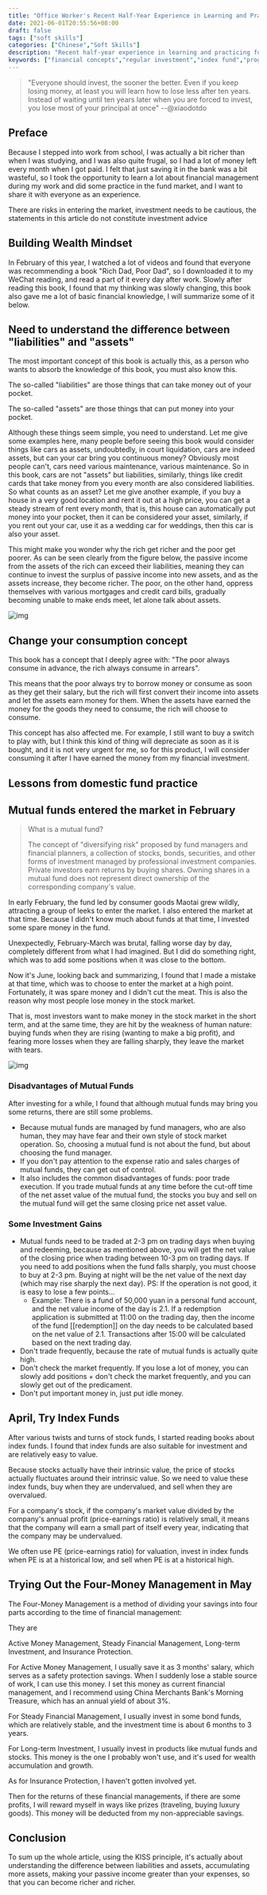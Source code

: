 ```yaml
---
title: "Office Worker's Recent Half-Year Experience in Learning and Practicing Fund Investment Portfolio"
date: 2021-06-01T20:55:56+08:00
draft: false
tags: ["soft skills"]
categories: ["Chinese","Soft Skills"]
description: "Recent half-year experience in learning and practicing fund investment portfolio, using value investing for regular investment, this article will recommend some books on value investing and simple strategies and some simple financial concepts."
keywords: ["financial concepts","regular investment","index fund","programmer","value investing","fund portfolio"]
---
```




> "Everyone should invest, the sooner the better. Even if you keep losing money, at least you will learn how to lose less after ten years. Instead of waiting until ten years later when you are forced to invest, you lose most of your principal at once"   --@xiaodotdo

## Preface

Because I stepped into work from school, I was actually a bit richer than when I was studying, and I was also quite frugal, so I had a lot of money left every month when I got paid. I felt that just saving it in the bank was a bit wasteful, so I took the opportunity to learn a lot about financial management during my work and did some practice in the fund market, and I want to share it with everyone as an experience.

There are risks in entering the market, investment needs to be cautious, the statements in this article do not constitute investment advice

## Building Wealth Mindset

In February of this year, I watched a lot of videos and found that everyone was recommending a book "Rich Dad, Poor Dad", so I downloaded it to my WeChat reading, and read a part of it every day after work. Slowly after reading this book, I found that my thinking was slowly changing, this book also gave me a lot of basic financial knowledge, I will summarize some of it below.

## Need to understand the difference between "liabilities" and "assets"

The most important concept of this book is actually this, as a person who wants to absorb the knowledge of this book, you must also know this.

The so-called "liabilities" are those things that can take money out of your pocket.

The so-called "assets" are those things that can put money into your pocket.

Although these things seem simple, you need to understand. Let me give some examples here, many people before seeing this book would consider things like cars as assets, undoubtedly, in court liquidation, cars are indeed assets, but can your car bring you continuous money? Obviously most people can't, cars need various maintenance, various maintenance. So in this book, cars are not "assets" but liabilities, similarly, things like credit cards that take money from you every month are also considered liabilities. So what counts as an asset? Let me give another example, if you buy a house in a very good location and rent it out at a high price, you can get a steady stream of rent every month, that is, this house can automatically put money into your pocket, then it can be considered your asset, similarly, if you rent out your car, use it as a wedding car for weddings, then this car is also your asset.

This might make you wonder why the rich get richer and the poor get poorer. As can be seen clearly from the figure below, the passive income from the assets of the rich can exceed their liabilities, meaning they can continue to invest the surplus of passive income into new assets, and as the assets increase, they become richer. The poor, on the other hand, oppress themselves with various mortgages and credit card bills, gradually becoming unable to make ends meet, let alone talk about assets.

![img](https://firebasestorage.googleapis.com/v0/b/firescript-577a2.appspot.com/o/imgs%2Fapp%2Fxiantang%2FgpwGr8bieT.png?alt=media&token=c6aee3cb-be92-4660-9fdd-dc375f988893)

## Change your consumption concept

This book has a concept that I deeply agree with: "The poor always consume in advance, the rich always consume in arrears".

This means that the poor always try to borrow money or consume as soon as they get their salary, but the rich will first convert their income into assets and let the assets earn money for them. When the assets have earned the money for the goods they need to consume, the rich will choose to consume.

This concept has also affected me. For example, I still want to buy a switch to play with, but I think this kind of thing will depreciate as soon as it is bought, and it is not very urgent for me, so for this product, I will consider consuming it after I have earned the money from my financial investment.

## Lessons from domestic fund practice

## Mutual funds entered the market in February

> What is a mutual fund?
>
> The concept of "diversifying risk" proposed by fund managers and financial planners, a collection of stocks, bonds, securities, and other forms of investment managed by professional investment companies. Private investors earn returns by buying shares. Owning shares in a mutual fund does not represent direct ownership of the corresponding company's value.

In early February, the fund led by consumer goods Maotai grew wildly, attracting a group of leeks to enter the market. I also entered the market at that time. Because I didn't know much about funds at that time, I invested some spare money in the fund.

Unexpectedly, February-March was brutal, falling worse day by day, completely different from what I had imagined. But I did do something right, which was to add some positions when it was close to the bottom.

Now it's June, looking back and summarizing, I found that I made a mistake at that time, which was to choose to enter the market at a high point. Fortunately, it was spare money and I didn't cut the meat. This is also the reason why most people lose money in the stock market.

That is, most investors want to make money in the stock market in the short term, and at the same time, they are hit by the weakness of human nature: buying funds when they are rising (wanting to make a big profit), and fearing more losses when they are falling sharply, they leave the market with tears.

![img](https://firebasestorage.googleapis.com/v0/b/firescript-577a2.appspot.com/o/imgs%2Fapp%2Fxiantang%2FwtTkviAe0f.png?alt=media&token=84f38dae-7347-4d42-bac3-e86f2b7f0786)

### Disadvantages of Mutual Funds

After investing for a while, I found that although mutual funds may bring you some returns, there are still some problems.

* Because mutual funds are managed by fund managers, who are also human, they may have fear and their own style of stock market operation. So, choosing a mutual fund is not about the fund, but about choosing the fund manager.
* If you don't pay attention to the expense ratio and sales charges of mutual funds, they can get out of control.
* It also includes the common disadvantages of funds: poor trade execution. If you trade mutual funds at any time before the cut-off time of the net asset value of the mutual fund, the stocks you buy and sell on the mutual fund will get the same closing price net asset value.

### Some Investment Gains

* Mutual funds need to be traded at 2-3 pm on trading days when buying and redeeming, because as mentioned above, you will get the net value of the closing price when trading between 10-3 pm on trading days. If you need to add positions when the fund falls sharply, you must choose to buy at 2-3 pm. Buying at night will be the net value of the next day (which may rise sharply the next day). PS: If the operation is not good, it is easy to lose a few points...
  * Example: There is a fund of 50,000 yuan in a personal fund account, and the net value income of the day is 2.1. If a redemption application is submitted at 11:00 on the trading day, then the income of the fund [[redemption]] on the day needs to be calculated based on the net value of 2.1. Transactions after 15:00 will be calculated based on the next trading day.
* Don't trade frequently, because the rate of mutual funds is actually quite high.
* Don't check the market frequently. If you lose a lot of money, you can slowly add positions + don't check the market frequently, and you can slowly get out of the predicament.
* Don't put important money in, just put idle money.

## April, Try Index Funds

After various twists and turns of stock funds, I started reading books about index funds. I found that index funds are also suitable for investment and are relatively easy to value.

Because stocks actually have their intrinsic value, the price of stocks actually fluctuates around their intrinsic value. So we need to value these index funds, buy when they are undervalued, and sell when they are overvalued.

For a company's stock, if the company's market value divided by the company's annual profit (price-earnings ratio) is relatively small, it means that the company will earn a small part of itself every year, indicating that the company may be undervalued.

We often use PE (price-earnings ratio) for valuation, invest in index funds when PE is at a historical low, and sell when PE is at a historical high.

## Trying Out the Four-Money Management in May

The Four-Money Management is a method of dividing your savings into four parts according to the time of financial management:

They are

Active Money Management, Steady Financial Management, Long-term Investment, and Insurance Protection.

For Active Money Management, I usually save it as 3 months' salary, which serves as a safety protection savings. When I suddenly lose a stable source of work, I can use this money. I set this money as current financial management, and I recommend using China Merchants Bank's Morning Treasure, which has an annual yield of about 3%.

For Steady Financial Management, I usually invest in some bond funds, which are relatively stable, and the investment time is about 6 months to 3 years.

For Long-term Investment, I usually invest in products like mutual funds and stocks. This money is the one I probably won't use, and it's used for wealth accumulation and growth.

As for Insurance Protection, I haven't gotten involved yet.

Then for the returns of these financial managements, if there are some profits, I will reward myself in ways like prizes (traveling, buying luxury goods). This money will be deducted from my non-appreciable savings.

## Conclusion

To sum up the whole article, using the KISS principle, it's actually about understanding the difference between liabilities and assets, accumulating more assets, making your passive income greater than your expenses, so that you can become richer and richer.
